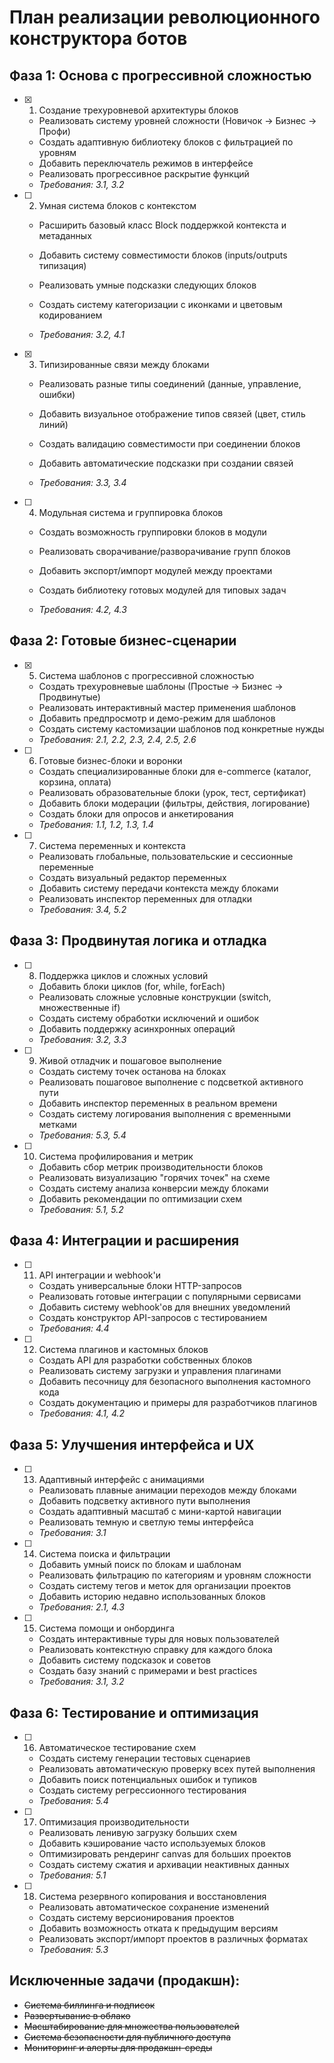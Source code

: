 # План реализации революционного конструктора ботов

## Фаза 1: Основа с прогрессивной сложностью

- [x] 1. Создание трехуровневой архитектуры блоков



  - Реализовать систему уровней сложности (Новичок → Бизнес → Профи)
  - Создать адаптивную библиотеку блоков с фильтрацией по уровням
  - Добавить переключатель режимов в интерфейсе
  - Реализовать прогрессивное раскрытие функций
  - _Требования: 3.1, 3.2_




- [ ] 2. Умная система блоков с контекстом
  - Расширить базовый класс Block поддержкой контекста и метаданных
  - Добавить систему совместимости блоков (inputs/outputs типизация)
  - Реализовать умные подсказки следующих блоков

  - Создать систему категоризации с иконками и цветовым кодированием
  - _Требования: 3.2, 4.1_

- [x] 3. Типизированные связи между блоками




  - Реализовать разные типы соединений (данные, управление, ошибки)
  - Добавить визуальное отображение типов связей (цвет, стиль линий)
  - Создать валидацию совместимости при соединении блоков
  - Добавить автоматические подсказки при создании связей



  - _Требования: 3.3, 3.4_

- [ ] 4. Модульная система и группировка блоков
  - Создать возможность группировки блоков в модули
  - Реализовать сворачивание/разворачивание групп блоков
  - Добавить экспорт/импорт модулей между проектами

  - Создать библиотеку готовых модулей для типовых задач
  - _Требования: 4.2, 4.3_

## Фаза 2: Готовые бизнес-сценарии

- [x] 5. Система шаблонов с прогрессивной сложностью



  - Создать трехуровневые шаблоны (Простые → Бизнес → Продвинутые)
  - Реализовать интерактивный мастер применения шаблонов
  - Добавить предпросмотр и демо-режим для шаблонов
  - Создать систему кастомизации шаблонов под конкретные нужды
  - _Требования: 2.1, 2.2, 2.3, 2.4, 2.5, 2.6_

- [ ] 6. Готовые бизнес-блоки и воронки
  - Создать специализированные блоки для e-commerce (каталог, корзина, оплата)
  - Реализовать образовательные блоки (урок, тест, сертификат)
  - Добавить блоки модерации (фильтры, действия, логирование)
  - Создать блоки для опросов и анкетирования
  - _Требования: 1.1, 1.2, 1.3, 1.4_

- [ ] 7. Система переменных и контекста
  - Реализовать глобальные, пользовательские и сессионные переменные
  - Создать визуальный редактор переменных
  - Добавить систему передачи контекста между блоками
  - Реализовать инспектор переменных для отладки
  - _Требования: 3.4, 5.2_

## Фаза 3: Продвинутая логика и отладка

- [ ] 8. Поддержка циклов и сложных условий
  - Добавить блоки циклов (for, while, forEach)
  - Реализовать сложные условные конструкции (switch, множественные if)
  - Создать систему обработки исключений и ошибок
  - Добавить поддержку асинхронных операций
  - _Требования: 3.2, 3.3_

- [ ] 9. Живой отладчик и пошаговое выполнение
  - Создать систему точек останова на блоках
  - Реализовать пошаговое выполнение с подсветкой активного пути
  - Добавить инспектор переменных в реальном времени
  - Создать систему логирования выполнения с временными метками
  - _Требования: 5.3, 5.4_

- [ ] 10. Система профилирования и метрик
  - Добавить сбор метрик производительности блоков
  - Реализовать визуализацию "горячих точек" на схеме
  - Создать систему анализа конверсии между блоками
  - Добавить рекомендации по оптимизации схем
  - _Требования: 5.1, 5.2_

## Фаза 4: Интеграции и расширения

- [ ] 11. API интеграции и webhook'и
  - Создать универсальные блоки HTTP-запросов
  - Реализовать готовые интеграции с популярными сервисами
  - Добавить систему webhook'ов для внешних уведомлений
  - Создать конструктор API-запросов с тестированием
  - _Требования: 4.4_

- [ ] 12. Система плагинов и кастомных блоков
  - Создать API для разработки собственных блоков
  - Реализовать систему загрузки и управления плагинами
  - Добавить песочницу для безопасного выполнения кастомного кода
  - Создать документацию и примеры для разработчиков плагинов
  - _Требования: 4.1, 4.2_

## Фаза 5: Улучшения интерфейса и UX

- [ ] 13. Адаптивный интерфейс с анимациями
  - Реализовать плавные анимации переходов между блоками
  - Добавить подсветку активного пути выполнения
  - Создать адаптивный масштаб с мини-картой навигации
  - Реализовать темную и светлую темы интерфейса
  - _Требования: 3.1_

- [ ] 14. Система поиска и фильтрации
  - Добавить умный поиск по блокам и шаблонам
  - Реализовать фильтрацию по категориям и уровням сложности
  - Создать систему тегов и меток для организации проектов
  - Добавить историю недавно использованных блоков
  - _Требования: 2.1, 4.3_

- [ ] 15. Система помощи и онбординга
  - Создать интерактивные туры для новых пользователей
  - Реализовать контекстную справку для каждого блока
  - Добавить систему подсказок и советов
  - Создать базу знаний с примерами и best practices
  - _Требования: 3.1, 3.2_

## Фаза 6: Тестирование и оптимизация

- [ ] 16. Автоматическое тестирование схем
  - Создать систему генерации тестовых сценариев
  - Реализовать автоматическую проверку всех путей выполнения
  - Добавить поиск потенциальных ошибок и тупиков
  - Создать систему регрессионного тестирования
  - _Требования: 5.4_

- [ ] 17. Оптимизация производительности
  - Реализовать ленивую загрузку больших схем
  - Добавить кэширование часто используемых блоков
  - Оптимизировать рендеринг canvas для больших проектов
  - Создать систему сжатия и архивации неактивных данных
  - _Требования: 5.1_

- [ ] 18. Система резервного копирования и восстановления
  - Реализовать автоматическое сохранение изменений
  - Создать систему версионирования проектов
  - Добавить возможность отката к предыдущим версиям
  - Реализовать экспорт/импорт проектов в различных форматах
  - _Требования: 5.3_

## Исключенные задачи (продакшн):
- ~~Система биллинга и подписок~~
- ~~Развертывание в облако~~
- ~~Масштабирование для множества пользователей~~
- ~~Система безопасности для публичного доступа~~
- ~~Мониторинг и алерты для продакшн-среды~~
